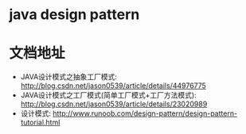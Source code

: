 # java design pattern

# 文档地址
- JAVA设计模式之抽象工厂模式: http://blog.csdn.net/jason0539/article/details/44976775
- JAVA设计模式之工厂模式(简单工厂模式+工厂方法模式): http://blog.csdn.net/jason0539/article/details/23020989
- 设计模式: http://www.runoob.com/design-pattern/design-pattern-tutorial.html
